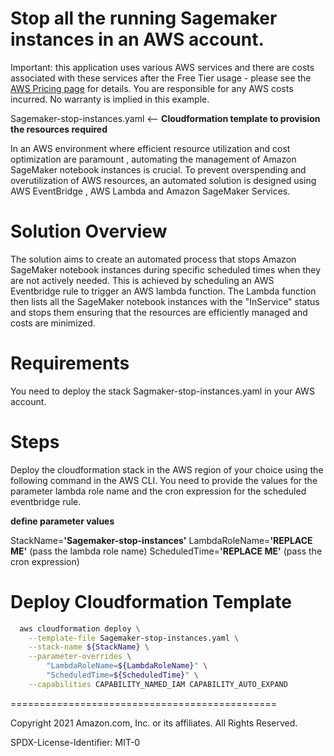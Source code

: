 
# Stop all the running Sagemaker instances in an AWS account.


Important: this application uses various AWS services and there are costs associated with these services after the Free Tier usage - please see the [AWS Pricing page](https://aws.amazon.com/pricing/) for details. You are responsible for any AWS costs incurred. No warranty is implied in this example.



Sagemaker-stop-instances.yaml <-- **Cloudformation template to provision the resources required**

In an AWS environment where efficient resource utilization and cost optimization are paramount , automating the management of Amazon SageMaker notebook instances is crucial. 
To prevent overspending and overutilization of AWS resources, 
an automated solution is designed using AWS EventBridge , AWS Lambda and Amazon SageMaker Services. 

# Solution Overview

The solution aims to create an automated process that stops Amazon SageMaker notebook instances during specific scheduled times when they are not actively needed. 
This is achieved by scheduling an AWS Eventbridge rule to trigger an AWS lambda function. The Lambda function then lists all the SageMaker notebook instances 
with the "InService" status and stops them ensuring that the resources are efficiently managed and costs are minimized. 


# Requirements
You need to deploy the stack Sagmaker-stop-instances.yaml in your AWS account.

# Steps
Deploy the cloudformation stack in the AWS region of your choice using the following command in the AWS CLI. You need to provide the values for the parameter lambda role name and the cron expression for the scheduled eventbridge rule. 

**define parameter values**

StackName=**'Sagemaker-stop-instances'**
LambdaRoleName=**'REPLACE ME'** (pass the lambda role name)
ScheduledTime=**'REPLACE ME'** (pass the cron expression)

# Deploy Cloudformation Template
```bash
  aws cloudformation deploy \
    --template-file Sagemaker-stop-instances.yaml \
    --stack-name ${StackName} \
    --parameter-overrides \
        "LambdaRoleName=${LambdaRoleName}" \
        "ScheduledTime=${ScheduledTime}" \
    --capabilities CAPABILITY_NAMED_IAM CAPABILITY_AUTO_EXPAND

```
==============================================

Copyright 2021 Amazon.com, Inc. or its affiliates. All Rights Reserved.

SPDX-License-Identifier: MIT-0
